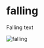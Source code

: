 # falling
Falling text

![falling](https://github.com/s4ng/falling/assets/48652807/057d1922-3eec-4b57-b190-68901bcca0b4)
